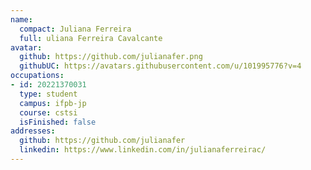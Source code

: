 ```yaml
---
name:
  compact: Juliana Ferreira
  full: uliana Ferreira Cavalcante
avatar:
  github: https://github.com/julianafer.png
  githubUC: https://avatars.githubusercontent.com/u/101995776?v=4
occupations:
- id: 20221370031
  type: student
  campus: ifpb-jp
  course: cstsi
  isFinished: false
addresses:
  github: https://github.com/julianafer
  linkedin: https://www.linkedin.com/in/julianaferreirac/
---
```

